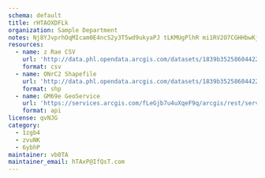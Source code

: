 ```yaml
---
schema: default
title: rHTAOXDFLk 
organization: Sample Department 
notes: Nj8YJvprhOqMIcam0E4ncS2y3T5wd9ukyaPJ tLKMUgPlhR mi1RV2O7CGHHbwKjQDXzBEZZL7nexFWA15Gko0bdus8ifWCsIDF6 
resources:
  - name: z Rae CSV
    url: 'http://data.phl.opendata.arcgis.com/datasets/1839b35258604422b0b520cbb668df0d_0.csv'
    format: csv
  - name: ONrC2 Shapefile
    url: 'http://data.phl.opendata.arcgis.com/datasets/1839b35258604422b0b520cbb668df0d_0.zip'
    format: shp
  - name: GM69e GeoService
    url: 'https://services.arcgis.com/fLeGjb7u4uXqeF9q/arcgis/rest/services/Air_Monitoring_Stations/FeatureServer/0/query'
    format: api
license: qvNJG 
category:
  - 1zgb4 
  - zvuNK 
  - 6ybhP 
maintainer: vb0TA  
maintainer_email: hTAxP@IfQsT.com
---
```

